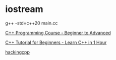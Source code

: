 # iostream

g++ -std=c++20 main.cc

[C++ Programming Course - Beginner to Advanced](https://www.youtube.com/watch?v=8jLOx1hD3_o)

[C++ Tutorial for Beginners - Learn C++ in 1 Hour](https://www.youtube.com/watch?v=ZzaPdXTrSb8)

[hackingcpp](https://hackingcpp.com/)
